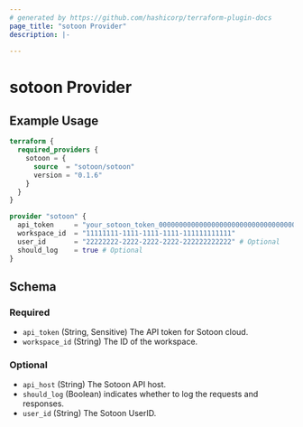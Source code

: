 ```yaml
---
# generated by https://github.com/hashicorp/terraform-plugin-docs
page_title: "sotoon Provider"
description: |-
  
---
```


# sotoon Provider



## Example Usage

```terraform
terraform {
  required_providers {
    sotoon = {
      source  = "sotoon/sotoon"
      version = "0.1.6"
    }
  }
}

provider "sotoon" {
  api_token     = "your_sotoon_token_0000000000000000000000000000000000000000000000000000000000000000"
  workspace_id  = "11111111-1111-1111-1111-111111111111"
  user_id       = "22222222-2222-2222-2222-222222222222" # Optional
  should_log    = true # Optional
}
```

<!-- schema generated by tfplugindocs -->
## Schema

### Required

- `api_token` (String, Sensitive) The API token for Sotoon cloud.
- `workspace_id` (String) The ID of the workspace.

### Optional

- `api_host` (String) The Sotoon API host.
- `should_log` (Boolean) indicates whether to log the requests and responses.
- `user_id` (String) The Sotoon UserID.
